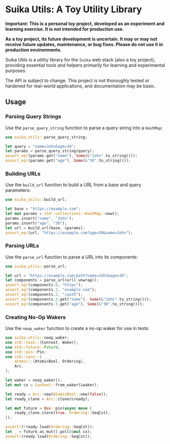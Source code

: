 # Suika Utils: A Toy Utility Library

**Important: This is a personal toy project, developed as an experiment and learning exercise. It is not intended for production use.**

**As a toy project, its future development is uncertain. It may or may not receive future updates, maintenance, or bug fixes. Please do not use it in production environments.**

Suika Utils is a utility library for the `Suika` web stack (also a toy project), providing essential tools and helpers primarily for learning and experimental purposes.

The API is subject to change. This project is not thoroughly tested or hardened for real-world applications, and documentation may be basic.

## Usage

### Parsing Query Strings

Use the `parse_query_string` function to parse a query string into a `HashMap`:

```rust
use suika_utils::parse_query_string;

let query = "name=John&age=30";
let params = parse_query_string(query);
assert_eq!(params.get("name"), Some(&"John".to_string()));
assert_eq!(params.get("age"), Some(&"30".to_string()));
```

### Building URLs

Use the `build_url` function to build a URL from a base and query parameters:

```rust
use suika_utils::build_url;

let base = "https://example.com";
let mut params = std::collections::HashMap::new();
params.insert("name", "John");
params.insert("age", "30");
let url = build_url(base, &params);
assert_eq!(url, "https://example.com?age=30&name=John");
```

### Parsing URLs

Use the `parse_url` function to parse a URL into its components:

```rust
use suika_utils::parse_url;

let url = "https://example.com/path?name=John&age=30";
let components = parse_url(url).unwrap();
assert_eq!(components.0, "https");
assert_eq!(components.1, "example.com");
assert_eq!(components.2, "/path");
assert_eq!(components.3.get("name"), Some(&"John".to_string()));
assert_eq!(components.3.get("age"), Some(&"30".to_string()));
```

### Creating No-Op Wakers

Use the `noop_waker` function to create a no-op waker for use in tests:

```rust
use suika_utils::noop_waker;
use std::task::{Context, Waker};
use std::future::Future;
use std::pin::Pin;
use std::sync::{
    atomic::{AtomicBool, Ordering},
    Arc,
};

let waker = noop_waker();
let mut cx = Context::from_waker(&waker);

let ready = Arc::new(AtomicBool::new(false));
let ready_clone = Arc::clone(&ready);

let mut future = Box::pin(async move {
    ready_clone.store(true, Ordering::SeqCst);
});

assert!(!ready.load(Ordering::SeqCst));
let _ = future.as_mut().poll(&mut cx);
assert!(ready.load(Ordering::SeqCst));
```